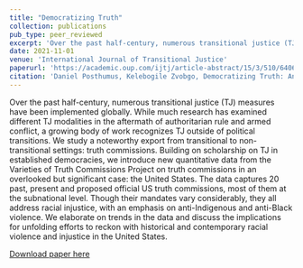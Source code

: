 ```yaml
---
title: "Democratizing Truth"
collection: publications
pub_type: peer_reviewed
excerpt: 'Over the past half-century, numerous transitional justice (TJ) measures have been implemented globally. While much research has examined different TJ modalities in the aftermath of authoritarian rule and armed conflict, a growing body of work recognizes TJ outside of political transitions. We study a noteworthy export from transitional to non-transitional settings: truth commissions. Building on scholarship on TJ in established democracies, we introduce new quantitative data from the Varieties of Truth Commissions Project on truth commissions in an overlooked but significant case: the United States. The data captures 20 past, present and proposed official US truth commissions, most of them at the subnational level. Though their mandates vary considerably, they all address racial injustice, with an emphasis on anti-Indigenous and anti-Black violence. We elaborate on trends in the data and discuss the implications for unfolding efforts to reckon with historical and contemporary racial violence and injustice in the United States.'
date: 2021-11-01
venue: 'International Journal of Transitional Justice'
paperurl: 'https://academic.oup.com/ijtj/article-abstract/15/3/510/6406461.'
citation: 'Daniel Posthumus, Kelebogile Zvobgo, Democratizing Truth: An Analysis of Truth Commissions in the United States. International Journal of Transitional Justice. Volume 15, Issue 3, November 2021. Pages 510–532.'
---
```

Over the past half-century, numerous transitional justice (TJ) measures have been implemented globally. While much research has examined different TJ modalities in the aftermath of authoritarian rule and armed conflict, a growing body of work recognizes TJ outside of political transitions. We study a noteworthy export from transitional to non-transitional settings: truth commissions. Building on scholarship on TJ in established democracies, we introduce new quantitative data from the Varieties of Truth Commissions Project on truth commissions in an overlooked but significant case: the United States. The data captures 20 past, present and proposed official US truth commissions, most of them at the subnational level. Though their mandates vary considerably, they all address racial injustice, with an emphasis on anti-Indigenous and anti-Black violence. We elaborate on trends in the data and discuss the implications for unfolding efforts to reckon with historical and contemporary racial violence and injustice in the United States.

[Download paper here](https://www.researchgate.net/publication/355439206_Democratizing_Truth_An_Analysis_of_Truth_Commissions_in_the_United_States)
